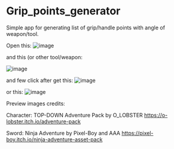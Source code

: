 # Grip_points_generator
Simple app for generating list of grip/handle points with angle of weapon/tool.

Open this:
![image](https://user-images.githubusercontent.com/53059208/173203313-6ba32707-c757-44b5-bb4f-a4a4243eb7e5.png)

and this (or other tool/weapon:

![image](https://user-images.githubusercontent.com/53059208/173203319-c89a48e6-0db6-4850-b9e4-942d81034763.png)

and few click after get this: 
![image](https://user-images.githubusercontent.com/53059208/173203332-0cebc67c-952b-4ebe-883f-890b03292e92.png)

or this:
![image](https://user-images.githubusercontent.com/53059208/173254694-269e10c9-8403-49ff-a45d-c72f3858ea52.png)



Preview images credits:

Character:
TOP-DOWN Adventure Pack by O_LOBSTER
https://o-lobster.itch.io/adventure-pack

Sword:
Ninja Adventure by Pixel-Boy and AAA
https://pixel-boy.itch.io/ninja-adventure-asset-pack
